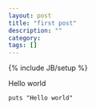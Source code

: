 ```yaml
---
layout: post
title: "first post"
description: ""
category: 
tags: []
---
```

{% include JB/setup %}

Hello world

```
puts "Hello world"
```
